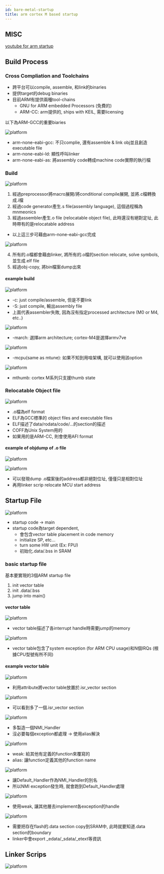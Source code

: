 ```yaml
---
id: bare-metal-startup
title: arm cortex M based startup
---
```


## MISC

[youtube for arm startup](https://www.youtube.com/watch?v=qWqlkCLmZoE&list=PLERTijJOmYrDiiWd10iRHY0VRHdJwUH4g&index=1)

## Build Process

### Cross Compliation and Toolchains

- 跨平台可以compile, assemble, 和link的binaries
- 提供target的debug binaries
- 目前ARM有提供兩種tool-chains
    - GNU for ARM embedded Processors (免費的)
    - ARM-CC: arm提供的, ships with KEIL, 需要licensing

以下為ARM-GCC的重要biaries

![platform](./image/bare_metal_startup/arm-gcc.png)

- arm-none-eabi-gcc: 不只complie, 還有assemble & link obj並且創造executable file
- arm-none-eabi-ld: 顯性呼叫linker
- arm-none-eabi-as: 將assembly code轉成machine code實際的執行檔

### Build

![platform](./image/bare_metal_startup/build_process.png)

1. 經過preprocessor將macro展開/將conditional compile展開, 並將.c檔轉換成.i檔
2. 經過code generator產生.s file(assembly language), 這個過程稱為mnmeonics
3. 經過assembler產生.o file (relocatable object file), 此時還沒有絕對定址, 此時帶有的是relocatable address

- 以上這三步可藉由arm-none-eabi-gcc完成

![platform](./image/bare_metal_startup/linker-stage.png)

4. 所有的.o檔都會藉由linker, 將所有的.o檔的section relocate, solve symbols, 並生成.elf file
5. 經過obj-copy, 將bin檔案dump出來

#### example build

![platform](./image/bare_metal_startup/arm-gcc-example.png)


- -c: just compile/assemble, 但是不要link
- -S: just compile, 輸出assembly file
- 上面代表assembler失敗, 因為沒有指定processed architecture (M0 or M4, etc..)
  

![platform](./image/bare_metal_startup/option-march.png)

- -march: 選擇arm architecture; cortex-M4是選擇armv7ve


![platform](./image/bare_metal_startup/option-march.png)

- -mcpu(same as mtune): 如果不知到用啥架構, 就可以使用該option

![platform](./image/bare_metal_startup/option-thumb.png)

- mthumb: cortex M系列只支援thumb state

### Relocatable Object file

![platform](./image/bare_metal_startup/relocatable_file.png)


- .o檔為elf format
- ELF為GCC標準的 object files and executable files
- ELF描述了data/rodata/code/...的section的描述
- COFF為Unix System用的
- 如果用的是ARM-CC, 則會使用AFI format

#### example of objdump of .o file

![platform](./image/bare_metal_startup/example_objdump.png)


![platform](./image/bare_metal_startup/example_objdump2.png)

- 可以發現dump .o檔案後的address都非絕對位址, 僅僅只是相對位址
- 再用linker scrip relocate MCU start address

## Startup File

![platform](./image/bare_metal_startup/startup_file.png)

- startup code -> main
- startup code為target dependent, 
    - 會包含vector table placement in code memory
    - initialize SP, etc...
    - turn some HW unit (Ex: FPU)
    - 初始化.data/.bss in SRAM

### basic startup file

基本要實現的3個ARM startup file

1. init vector table
2. init .data/.bss
3. jump into main()

#### vector table

![platform](./image/bare_metal_startup/vector_table.png)

- vector table描述了各interrupt handle時需要jump的memory

![platform](./image/bare_metal_startup/vector_table2.png)

- vector table包含了system exception (for ARM CPU usage)和N個IRQs (根據CPU型號有所不同)

#### example vector table

![platform](./image/bare_metal_startup/example_startup.png)

- 利用attribute將vector table放置於.isr_vector section

![platform](./image/bare_metal_startup/example_startup2.png)

- 可以看到多了一個.isr_vector section

![platform](./image/bare_metal_startup/example_startup3.png)

- 多製造一個NMI_Handler
- 沒必要每個exception都處理 -> 使用alias解決

![platform](./image/bare_metal_startup/alias.png)

- weak: 給其他有定義的function來覆寫的
- alias: 讓function定義其他的function name

![platform](./image/bare_metal_startup/example_alias.png)

- 讓Default_Handler作為NMI_Handler的別名
- 所以NMI exception發生時, 就會跑到Default_Handler處理

![platform](./image/bare_metal_startup/example_weak.png)

- 使用weak, 讓其他層去implement各exception的handle

![platform](./image/bare_metal_startup)

- 需要把存在flash的.data section copy到SRAM中, 此時就要知道.data section的boundary
- linker中會export _edata/_sdata/_etext等資訊

## Linker Scrips

![platform](./image/bare_metal_startup/linker_scrip.png)


